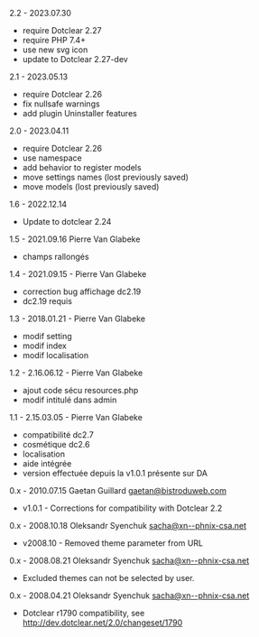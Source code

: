 2.2 - 2023.07.30
* require Dotclear 2.27
* require PHP 7.4+
* use new svg icon
* update to Dotclear 2.27-dev

2.1 - 2023.05.13
* require Dotclear 2.26
* fix nullsafe warnings
* add plugin Uninstaller features

2.0 - 2023.04.11
* require Dotclear 2.26
* use namespace
* add behavior to register models
* move settings names (lost previously saved)
* move models (lost previously saved)

1.6 - 2022.12.14
* Update to dotclear 2.24

1.5 - 2021.09.16 Pierre Van Glabeke
* champs rallongés

1.4 - 2021.09.15 - Pierre Van Glabeke
* correction bug affichage dc2.19
* dc2.19 requis

1.3 - 2018.01.21 - Pierre Van Glabeke
* modif setting
* modif index
* modif localisation

1.2 - 2.16.06.12 - Pierre Van Glabeke
* ajout code sécu resources.php
* modif intitulé dans admin

1.1 - 2.15.03.05 - Pierre Van Glabeke
* compatibilité dc2.7
* cosmétique dc2.6
* localisation
* aide intégrée
* version effectuée depuis la v1.0.1 présente sur DA

0.x - 2010.07.15  Gaetan Guillard  <gaetan@bistroduweb.com>
* v1.0.1 - Corrections for compatibility with Dotclear 2.2

0.x - 2008.10.18  Oleksandr Syenchuk  <sacha@xn--phnix-csa.net>
* v2008.10 - Removed theme parameter from URL

0.x - 2008.08.21  Oleksandr Syenchuk  <sacha@xn--phnix-csa.net>
* Excluded themes can not be selected by user.

0.x - 2008.04.21  Oleksandr Syenchuk  <sacha@xn--phnix-csa.net>
* Dotclear r1790 compatibility, see
   http://dev.dotclear.net/2.0/changeset/1790
